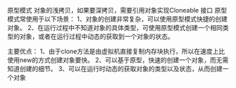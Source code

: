 原型模式
    对象的浅拷贝，如果要深拷贝，需要引用对象实现Cloneable 接口
    原型模式常使用于以下场景：
    1、对象的创建非常复杂，可以使用原型模式快捷的创建对象。
    2、在运行过程中不知道对象的具体类型，可使用原型模式创建一个相同类型的对象，或者在运行过程中动态的获取到一个对象的状态。
    
   主要优点：
    1、由于clone方法是由虚拟机直接复制内存块执行，所以在速度上比使用new的方式创建对象要快。
    2、可以基于原型，快速的创建一个对象，而无需知道创建的细节。
    3、可以在运行时动态的获取对象的类型以及状态，从而创建一个对象